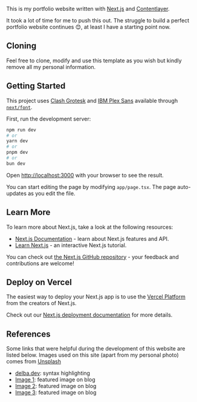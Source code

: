 This is my portfolio website written with [Next.js](https://nextjs.org/) and [Contentlayer](https://contentlayer.dev/).

It took a lot of time for me to push this out. The struggle to build a perfect portfolio website continues 😊, at least I have a starting point now.

<!-- This is a [Next.js](https://nextjs.org/) project bootstrapped with [`create-next-app`](https://github.com/vercel/next.js/tree/canary/packages/create-next-app). -->

## Cloning

Feel free to clone, modify and use this template as you wish but kindly remove all my personal information.

## Getting Started

This project uses [Clash Grotesk](https://www.fontshare.com/fonts/clash-grotesk) and [IBM Plex Sans](https://fonts.google.com/specimen/IBM+Plex+Sans?query=ibm+plex+sans&sort=date) available through [`next/font`](https://nextjs.org/docs/basic-features/font-optimization).

First, run the development server:

```bash
npm run dev
# or
yarn dev
# or
pnpm dev
# or
bun dev
```

Open [http://localhost:3000](http://localhost:3000) with your browser to see the result.

You can start editing the page by modifying `app/page.tsx`. The page auto-updates as you edit the file.

<!-- This project uses [`next/font`](https://nextjs.org/docs/basic-features/font-optimization) to automatically optimize and load Inter, a custom Google Font. -->

## Learn More

To learn more about Next.js, take a look at the following resources:

- [Next.js Documentation](https://nextjs.org/docs) - learn about Next.js features and API.
- [Learn Next.js](https://nextjs.org/learn) - an interactive Next.js tutorial.

You can check out [the Next.js GitHub repository](https://github.com/vercel/next.js/) - your feedback and contributions are welcome!

## Deploy on Vercel

The easiest way to deploy your Next.js app is to use the [Vercel Platform](https://vercel.com/new?utm_medium=default-template&filter=next.js&utm_source=create-next-app&utm_campaign=create-next-app-readme) from the creators of Next.js.

Check out our [Next.js deployment documentation](https://nextjs.org/docs/deployment) for more details.


## References
Some links that were helpful during the development of this website are listed below. Images used on this site (apart from my personal photo) comes from [Unsplash](https://unsplash.com)

- [delba.dev](https://delba.dev/blog/next-blog-build-time-syntax-highlighting): syntax highlighting
- [Image 1](https://unsplash.com/photos/a-blue-and-white-wall-with-a-pattern-on-it-YtEob7T5CwU): featured image on blog
- [Image 2](https://unsplash.com/photos/orange-pink-and-teal-illustration-Tk0B3Dfkf_4): featured image on blog
- [Image 3](https://unsplash.com/photos/a-painting-of-a-multicolored-pattern-with-a-white-background-chcyjyRQV74): featured image on blog